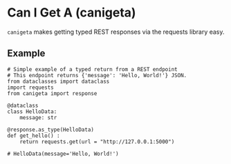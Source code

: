 # Can I Get A (canigeta)

`canigeta` makes getting typed REST responses via the requests library easy.

## Example

```
# Simple example of a typed return from a REST endpoint 
# This endpoint returns {'message': 'Hello, World!'} JSON.
from dataclasses import dataclass
import requests
from canigeta import response

@dataclass
class HelloData:
    message: str

@response.as_type(HelloData)
def get_hello() :
    return requests.get(url = "http://127.0.0.1:5000")

# HelloData(message='Hello, World!')
```
